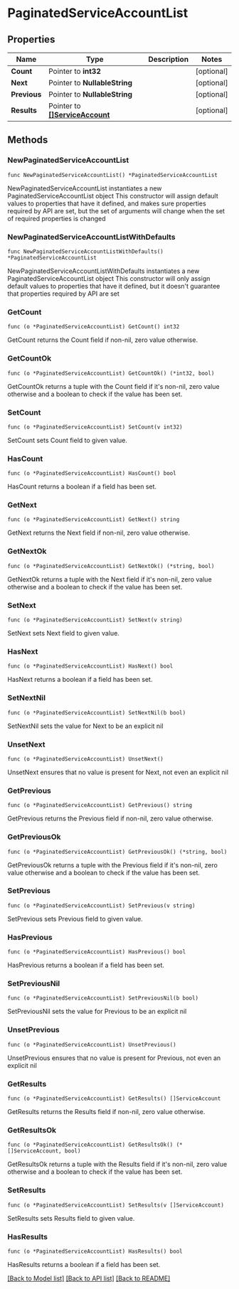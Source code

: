 # PaginatedServiceAccountList

## Properties

Name | Type | Description | Notes
------------ | ------------- | ------------- | -------------
**Count** | Pointer to **int32** |  | [optional] 
**Next** | Pointer to **NullableString** |  | [optional] 
**Previous** | Pointer to **NullableString** |  | [optional] 
**Results** | Pointer to [**[]ServiceAccount**](ServiceAccount.md) |  | [optional] 

## Methods

### NewPaginatedServiceAccountList

`func NewPaginatedServiceAccountList() *PaginatedServiceAccountList`

NewPaginatedServiceAccountList instantiates a new PaginatedServiceAccountList object
This constructor will assign default values to properties that have it defined,
and makes sure properties required by API are set, but the set of arguments
will change when the set of required properties is changed

### NewPaginatedServiceAccountListWithDefaults

`func NewPaginatedServiceAccountListWithDefaults() *PaginatedServiceAccountList`

NewPaginatedServiceAccountListWithDefaults instantiates a new PaginatedServiceAccountList object
This constructor will only assign default values to properties that have it defined,
but it doesn't guarantee that properties required by API are set

### GetCount

`func (o *PaginatedServiceAccountList) GetCount() int32`

GetCount returns the Count field if non-nil, zero value otherwise.

### GetCountOk

`func (o *PaginatedServiceAccountList) GetCountOk() (*int32, bool)`

GetCountOk returns a tuple with the Count field if it's non-nil, zero value otherwise
and a boolean to check if the value has been set.

### SetCount

`func (o *PaginatedServiceAccountList) SetCount(v int32)`

SetCount sets Count field to given value.

### HasCount

`func (o *PaginatedServiceAccountList) HasCount() bool`

HasCount returns a boolean if a field has been set.

### GetNext

`func (o *PaginatedServiceAccountList) GetNext() string`

GetNext returns the Next field if non-nil, zero value otherwise.

### GetNextOk

`func (o *PaginatedServiceAccountList) GetNextOk() (*string, bool)`

GetNextOk returns a tuple with the Next field if it's non-nil, zero value otherwise
and a boolean to check if the value has been set.

### SetNext

`func (o *PaginatedServiceAccountList) SetNext(v string)`

SetNext sets Next field to given value.

### HasNext

`func (o *PaginatedServiceAccountList) HasNext() bool`

HasNext returns a boolean if a field has been set.

### SetNextNil

`func (o *PaginatedServiceAccountList) SetNextNil(b bool)`

 SetNextNil sets the value for Next to be an explicit nil

### UnsetNext
`func (o *PaginatedServiceAccountList) UnsetNext()`

UnsetNext ensures that no value is present for Next, not even an explicit nil
### GetPrevious

`func (o *PaginatedServiceAccountList) GetPrevious() string`

GetPrevious returns the Previous field if non-nil, zero value otherwise.

### GetPreviousOk

`func (o *PaginatedServiceAccountList) GetPreviousOk() (*string, bool)`

GetPreviousOk returns a tuple with the Previous field if it's non-nil, zero value otherwise
and a boolean to check if the value has been set.

### SetPrevious

`func (o *PaginatedServiceAccountList) SetPrevious(v string)`

SetPrevious sets Previous field to given value.

### HasPrevious

`func (o *PaginatedServiceAccountList) HasPrevious() bool`

HasPrevious returns a boolean if a field has been set.

### SetPreviousNil

`func (o *PaginatedServiceAccountList) SetPreviousNil(b bool)`

 SetPreviousNil sets the value for Previous to be an explicit nil

### UnsetPrevious
`func (o *PaginatedServiceAccountList) UnsetPrevious()`

UnsetPrevious ensures that no value is present for Previous, not even an explicit nil
### GetResults

`func (o *PaginatedServiceAccountList) GetResults() []ServiceAccount`

GetResults returns the Results field if non-nil, zero value otherwise.

### GetResultsOk

`func (o *PaginatedServiceAccountList) GetResultsOk() (*[]ServiceAccount, bool)`

GetResultsOk returns a tuple with the Results field if it's non-nil, zero value otherwise
and a boolean to check if the value has been set.

### SetResults

`func (o *PaginatedServiceAccountList) SetResults(v []ServiceAccount)`

SetResults sets Results field to given value.

### HasResults

`func (o *PaginatedServiceAccountList) HasResults() bool`

HasResults returns a boolean if a field has been set.


[[Back to Model list]](../README.md#documentation-for-models) [[Back to API list]](../README.md#documentation-for-api-endpoints) [[Back to README]](../README.md)


